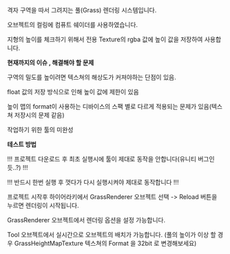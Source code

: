 격자 구역을 따서 그려지는 풀(Grass) 렌더링 시스템입니다.

오브젝트의 컬링에 컴퓨트 쉐이더를 사용하였습니다.

지형의 높이를 체크하기 위해서 전용 Texture의 rgba 값에 높이 값을 저장하여 사용합니다.



**현재까지의 이슈 , 해결해야 할 문제**

구역의 밀도를 높이려면 텍스쳐의 해상도가 커져야하는 단점이 있음.

float 값의 저장 방식으로 인해 높이 값에 제한이 있음

높이 맵의 format이 사용하는 디바이스의 스팩 별로 다르게 적용되는 문제가 있음(텍스쳐 저장시의 문제 같음)

작업하기 위한 툴의 미완성




**테스트 방법**

!!! 프로젝트 다운로드 후 최초 실행시에 툴이 제대로 동작을 안합니다(유니티 버그인듯..?) !!!

!!! 반드시 한번 실행 후 껏다가 다시 실행시켜야 제대로 동작합니다 !!!

프로젝트 시작후 하이어라키에서 GrassRenderer 오브젝트 선택 -> Reload 버튼을 누르면 렌더링이 시작됩니다.

GrassRenderer  오브젝트에서 렌더링 옵션을 설정 가능합니다.

Tool 오브젝트에서 실시간으로 오브젝트의 배치가 가능합니다.
(풀의 높이가 이상 할 경우 GrassHeightMapTexture 텍스쳐의 Format 을 32bit 로 변경해보세요)



